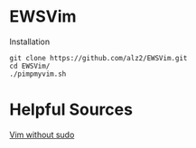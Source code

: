 # EWSVim
Installation
```
git clone https://github.com/alz2/EWSVim.git
cd EWSVim/ 
./pimpmyvim.sh
```

# Helpful Sources
[Vim without sudo](http://hep-comp.blogspot.com/2011/07/vim-install-no-root-privileges.html)
